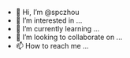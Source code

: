 - 👋 Hi, I’m @spczhou
- 👀 I’m interested in ...
- 🌱 I’m currently learning ...
- 💞️ I’m looking to collaborate on ...
- 📫 How to reach me ...

<!---
spczhou/spczhou is a ✨ special ✨ repository because its `README.md` (this file) appears on your GitHub profile.
You can click the Preview link to take a look at your changes.
--->
